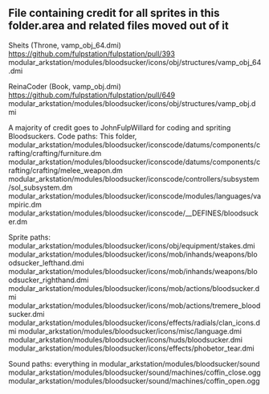 ## File containing credit for all sprites in this folder.area and related files moved out of it
Sheits (Throne, vamp_obj_64.dmi) https://github.com/fulpstation/fulpstation/pull/393
modular_arkstation/modules/bloodsucker/icons/obj/structures/vamp_obj_64.dmi

ReinaCoder (Book, vamp_obj.dmi) https://github.com/fulpstation/fulpstation/pull/649
modular_arkstation/modules/bloodsucker/icons/obj/structures/vamp_obj.dmi

A majority of credit goes to JohnFulpWillard for coding and spriting Bloodsuckers.
Code paths:
This folder,
modular_arkstation/modules/bloodsucker/iconscode/datums/components/crafting/crafting/furniture.dm
modular_arkstation/modules/bloodsucker/iconscode/datums/components/crafting/crafting/melee_weapon.dm
modular_arkstation/modules/bloodsucker/iconscode/controllers/subsystem/sol_subsystem.dm
modular_arkstation/modules/bloodsucker/iconscode/modules/languages/vampiric.dm
modular_arkstation/modules/bloodsucker/iconscode/__DEFINES/bloodsucker.dm


Sprite paths:
modular_arkstation/modules/bloodsucker/icons/obj/equipment/stakes.dmi
modular_arkstation/modules/bloodsucker/icons/mob/inhands/weapons/bloodsucker_lefthand.dmi
modular_arkstation/modules/bloodsucker/icons/mob/inhands/weapons/bloodsucker_righthand.dmi
modular_arkstation/modules/bloodsucker/icons/mob/actions/bloodsucker.dmi
modular_arkstation/modules/bloodsucker/icons/mob/actions/tremere_bloodsucker.dmi
modular_arkstation/modules/bloodsucker/icons/effects/radials/clan_icons.dmi
modular_arkstation/modules/bloodsucker/icons/misc/language.dmi
modular_arkstation/modules/bloodsucker/icons/huds/bloodsucker.dmi
modular_arkstation/modules/bloodsucker/icons/effects/phobetor_tear.dmi

Sound paths:
everything in modular_arkstation/modules/bloodsucker/sound
modular_arkstation/modules/bloodsucker/sound/machines/coffin_close.ogg
modular_arkstation/modules/bloodsucker/sound/machines/coffin_open.ogg
